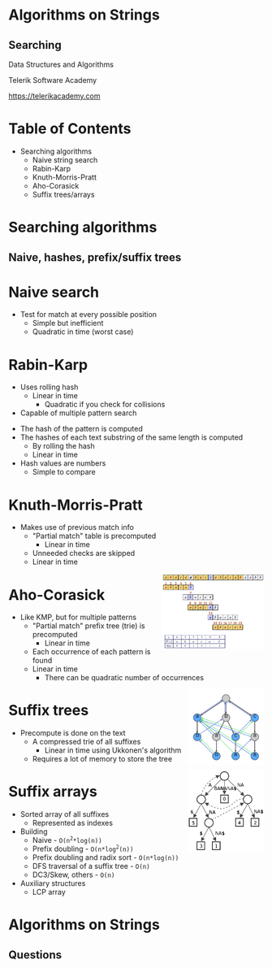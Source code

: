<!-- section start -->
<!-- attr: {id: 'title', class: 'slide-title', hasScriptWrapper: true} -->
# Algorithms on Strings
## Searching
<div class="signature">
    <p class="signature-course">Data Structures and Algorithms</p>
    <p class="signature-initiative">Telerik Software Academy</p>
    <a href="https://telerikacademy.com" class="signature-link">https://telerikacademy.com</a>
</div>

<!-- section start -->
<!-- attr: {id: 'table-of-contents'} -->
# Table of Contents
- Searching algorithms
  - Naive string search
  - Rabin-Karp
  - Knuth-Morris-Pratt
  - Aho-Corasick
  - Suffix trees/arrays

<!-- section start -->
<!-- attr: {class: 'slide-section'} -->
# Searching algorithms
## Naive, hashes, prefix/suffix trees

<!-- section start -->
<!-- attr: {} -->
# Naive search
- Test for match at every possible position
  - Simple but inefficient
  - Quadratic in time (worst case)

<!-- section start -->
<!-- attr: {} -->
# Rabin-Karp
- Uses rolling hash
  - Linear in time
    - Quadratic if you check for collisions
- Capable of multiple pattern search

<!-- attr: {showInPresentation: true} -->
<!-- # Rabin-Karp -->
- The hash of the pattern is computed
- The hashes of each text substring of the same length is computed
  - By rolling the hash
  - Linear in time
- Hash values are numbers
  - Simple to compare

<!-- section start -->
<!-- attr: {hasScriptWrapper: true} -->
# Knuth-Morris-Pratt
- Makes use of previous match info
  - "Partial match" table is precomputed
    - Linear in time
  - Unneeded checks are skipped
  - Linear in time

<img src="images/kmpexample.jpg" width="40%" style="float:right">

<!-- section start -->
<!-- attr: {hasScriptWrapper: true} -->
# Aho-Corasick
- Like KMP, but for multiple patterns
  - "Partial match" prefix tree (trie) is precomputed
    - Linear in time
  - Each occurrence of each pattern is found
  - Linear in time
    - There can be quadratic number of occurrences

<img src="images/Ahocorasick.png" width="30%" style="float:right">

<!-- section start -->
<!-- attr: {hasScriptWrapper: true} -->
# Suffix trees
- Precompute is done on the text
  - A compressed trie of all suffixes
    - Linear in time using Ukkonen's algorithm
  - Requires a lot of memory to store the tree

<img src="images/Suffix_tree.png" width="30%" style="float:right">

<!-- attr: {hasScriptWrapper: true} -->
# Suffix arrays
- Sorted array of all suffixes
  - Represented as indexes
- Building
  - Naive - <code>O(n<sup>2</sup>\*log(n))</code>
  - Prefix doubling - <code>O(n\*log<sup>2</sup>(n))</code>
  - Prefix doubling and radix sort - `O(n*log(n))`
  - DFS traversal of a suffix tree - `O(n)`
  - DC3/Skew, others - `O(n)`
- Auxiliary structures
  - LCP array

<!-- section start -->
<!-- attr: {class: 'slide-questions', id: 'questions'}  -->
# Algorithms on Strings
## Questions

